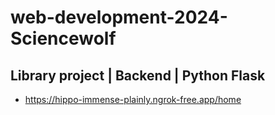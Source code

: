 # web-development-2024-Sciencewolf

## Library project | Backend | Python Flask

- <a href="" targer="_blank" >https://hippo-immense-plainly.ngrok-free.app/home</a>